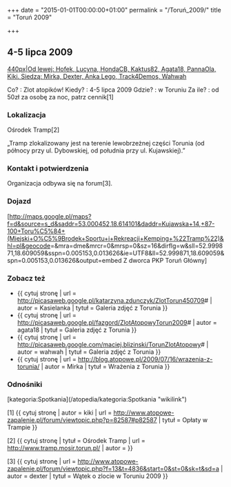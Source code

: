 +++
date = "2015-01-01T00:00:00+01:00"
permalink = "/Toruń_2009/"
title = "Toruń 2009"

+++

4-5 lipca 2009
--------------

[440px|Od lewej: Hofek, Lucyna, HondaCB, Kaktus82, Agata18, PannaOla, Kiki. Siedzą: Mirka, Dexter, Anka Lego, Track4Demos, Wahwah](/Grafika:Torun-2009-grupa.jpg "wikilink")

Co? : Zlot atopików!
Kiedy? : 4-5 lipca 2009
Gdzie? : w Toruniu
Za ile? : od 50zł za osobę za noc, patrz cennik[1]

### Lokalizacja

Ośrodek Tramp[2]


„Tramp zlokalizowany jest na terenie lewobrzeżnej części Torunia (od północy przy ul. Dybowskiej, od południa przy ul. Kujawskiej).”

### Kontakt i potwierdzenia

Organizacja odbywa się na forum[3].

### Dojazd

[<http://maps.google.pl/maps?f=d&source=s_d&saddr=53.000452,18.614101&daddr=Kujawska+14,+87-100+Toru%C5%84+(Miejski+O%C5%9Brodek+Sportu+i+Rekreacji+Kemping+%22Tramp%22)&hl=pl&geocode>=&mra=dme&mrcr=0&mrsp=0&sz=16&dirflg=w&sll=52.999871,18.609059&sspn=0.005153,0.013626&ie=UTF8&ll=52.999871,18.609059&spn=0.005153,0.013626&output=embed Z dworca PKP Toruń Główny]

### Zobacz też

-   {{ cytuj stronę | url = <http://picasaweb.google.pl/katarzyna.zdunczyk/ZlotTorun450709>\# | autor = Kasielanka | tytuł = Galeria zdjęć z Torunia }}
-   {{ cytuj stronę | url = <http://picasaweb.google.pl/fazgord/ZlotAtopowyTorun2009>\# | autor = agata18 | tytuł = Galeria zdjęć z Torunia }}
-   {{ cytuj stronę | url = <http://picasaweb.google.com/maciej.blizinski/TorunZlotAtopowy>\# | autor = wahwah | tytuł = Galeria zdjęć z Torunia }}
-   {{ cytuj stronę | url = <http://blog.atopowe.pl/2009/07/16/wrazenia-z-torunia/> | autor = Mirka | tytuł = Wrażenia z Torunia }}

### Odnośniki

<references/>
[kategoria:Spotkania](/atopedia/kategoria:Spotkania "wikilink")

[1] {{ cytuj stronę | autor = kiki | url = <http://www.atopowe-zapalenie.pl/forum/viewtopic.php?p=82587#p82587> | tytuł = Opłaty w Trampie }}

[2] {{ cytuj stronę | tytuł = Ośrodek Tramp | url = <http://www.tramp.mosir.torun.pl/> | autor = }}

[3] {{ cytuj stronę | url = <http://www.atopowe-zapalenie.pl/forum/viewtopic.php?f=13&t=4836&start=0&st=0&sk=t&sd=a> | autor = dexter | tytuł = Wątek o zlocie w Toruniu 2009 }}